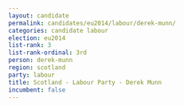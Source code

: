 ```yaml
---
layout: candidate
permalink: candidates/eu2014/labour/derek-munn/
categories: candidate labour
election: eu2014
list-rank: 3
list-rank-ordinal: 3rd
person: derek-munn
region: scotland
party: labour
title: Scotland - Labour Party - Derek Munn
incumbent: false
---
```

